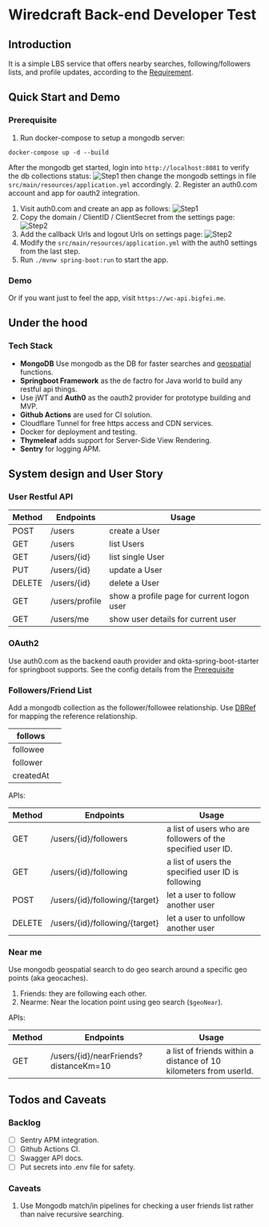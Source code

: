 # Wiredcraft Back-end Developer Test

## Introduction
It is a simple LBS service that offers nearby searches, following/followers lists, 
and profile updates, according to the [Requirement](docs/REQ.md).


## Quick Start and Demo
### Prerequisite
1. Run docker-compose to setup a mongodb server:
```shell
docker-compose up -d --build
```
After the mongodb get started, login into `http://localhost:8081` to verify the db collections status:
![Step1](docs/m1.png)
then change the mongodb settings in file `src/main/resources/application.yml` accordingly.
2. Register an auth0.com account and app for oauth2 integration.
   1. Visit auth0.com and create an app as follows: ![Step1](docs/s1.png)
   2. Copy the domain / ClientID / ClientSecret from the settings page: ![Step2](docs/s2.png)
   3. Add the callback Urls and logout Urls on settings page: ![Step2](docs/s3.png)
   3. Modify the `src/main/resources/application.yml` with the auth0 settings from the last step.
3. Run `./mvnw spring-boot:run` to start the app.

### Demo
Or if you want just to feel the app, visit `https://wc-api.bigfei.me`.

## Under the hood
### Tech Stack
- **MongoDB** Use mongodb as the DB for faster searches and [geospatial](https://www.mongodb.com/docs/manual/reference/operator/aggregation/geoNear/) functions.
- **Springboot Framework** as the de factro for Java world to build any restful api things.
- Use jWT and **Auth0** as the oauth2 provider for prototype building and MVP.
- **Github Actions** are used for CI solution.
- Cloudflare Tunnel for free https access and CDN services.
- Docker for deployment and testing.
- **Thymeleaf** adds support for Server-Side View Rendering.
- **Sentry** for logging APM.

## System design and User Story

### User Restful API

| Method | Endpoints      | Usage                                      |
|--------|----------------|--------------------------------------------|
| POST   | /users         | create a User                              |
| GET    | /users         | list Users                                 |
| GET    | /users/{id}    | list single User                           |
| PUT    | /users/{id}    | update a User                              |
| DELETE | /users/{id}    | delete a User                              |
| GET    | /users/profile | show a profile page for current logon user |
| GET    | /users/me      | show user details for current user         |

### OAuth2
Use auth0.com as the backend oauth provider and okta-spring-boot-starter for springboot supports.
See the config details from the [Prerequisite](#prerequisite)

### Followers/Friend List
Add a mongodb collection as the follower/followee relationship. 
Use [DBRef](https://www.mongodb.com/docs/manual/reference/database-references/) 
for mapping the reference relationship.

| follows   |   |
|-----------|---|
| followee  |   |
| follower  |   |
| createdAt |   |

APIs:

| Method | Endpoints                      | Usage                                                       |
|--------|--------------------------------|-------------------------------------------------------------|
| GET    | /users/{id}/followers          | a list of users who are followers of the specified user ID. |
| GET    | /users/{id}/following          | a list of users the specified user ID is following          |
| POST   | /users/{id}/following/{target} | let a user to follow another user                           |
| DELETE | /users/{id}/following/{target} | let a user to unfollow another user                         |

### Near me
Use mongodb geospatial search to do geo search around a specific geo points (aka geocaches).
1. Friends: they are following each other.
2. Nearme: Near the location point using geo search (`$geoNear`).

APIs: 

| Method | Endpoints                             | Usage                                                             |
|--------|---------------------------------------|-------------------------------------------------------------------|
| GET    | /users/{id}/nearFriends?distanceKm=10 | a list of friends within a distance of 10 kilometers from userId. |


## Todos and Caveats

### Backlog
- [ ] Sentry APM integration.
- [ ] Github Actions CI.
- [ ] Swagger API docs.
- [ ] Put secrets into .env file for safety.

### Caveats
1. Use Mongodb match/in pipelines for checking a user friends list rather than naive recursive searching.

